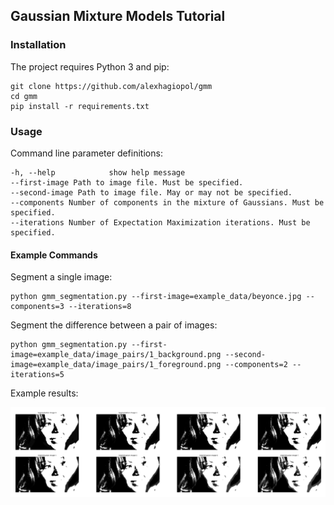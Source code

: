 ## Gaussian Mixture Models Tutorial

### Installation
The project requires Python 3 and pip: 

    git clone https://github.com/alexhagiopol/gmm
    cd gmm
    pip install -r requirements.txt

### Usage
Command line parameter definitions:

    -h, --help            show help message
    --first-image Path to image file. Must be specified.
    --second-image Path to image file. May or may not be specified.
    --components Number of components in the mixture of Gaussians. Must be specified.
    --iterations Number of Expectation Maximization iterations. Must be specified.

#### Example Commands
Segment a single image:

    python gmm_segmentation.py --first-image=example_data/beyonce.jpg --components=3 --iterations=8

Segment the difference between a pair of images:

    python gmm_segmentation.py --first-image=example_data/image_pairs/1_background.png --second-image=example_data/image_pairs/1_foreground.png --components=2 --iterations=5

Example results:
    
![example_results](example_data/example_results.png)
